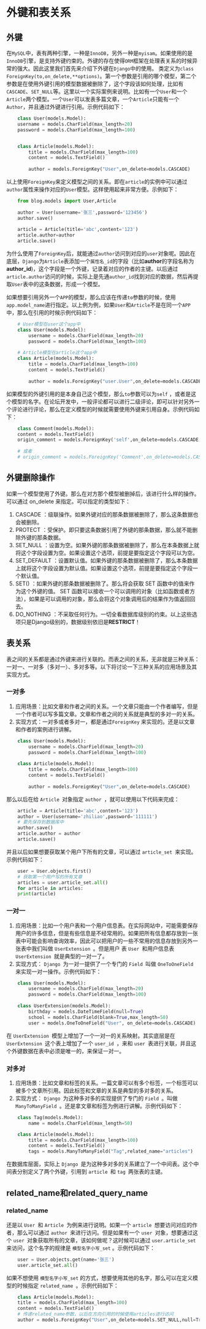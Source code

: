 # 外键和表关系

## 外键

在`MySQL`中，表有两种引擎，一种是`InnoDB`，另外一种是`myisam`。如果使用的是`InnoDB`引擎，是支持外键约束的。外键的存在使得`ORM`框架在处理表关系的时候异常的强大。因此这里我们首先来介绍下外键在`Django`中的使用。
类定义为`class ForeignKey(to,on_delete,**options)`。第一个参数是引用的哪个模型，第二个参数是在使用外键引用的模型数据被删除了，这个字段该如何处理，比如有`CASCADE`、`SET_NULL`等。这里以一个实际案例来说明。比如有一个`User`和一个`Article`两个模型。一个`User`可以发表多篇文章，一个`Article`只能有一个`Author`，并且通过外键进行引用。示例代码如下：
```python
    class User(models.Model):
    username = models.CharField(max_length=20)
    password = models.CharField(max_length=100)


    class Article(models.Model):
        title = models.CharField(max_length=100)
        content = models.TextField()
    
        author = models.ForeignKey("User",on_delete=models.CASCADE)
```
以上使用`ForeignKey`来定义模型之间的关系。即在`article`的实例中可以通过`author`属性来操作对应的`User`模型。这样使用起来非常方便。示例如下：
```python
    from blog.models import User,Article
    
    author = User(username='张三',password='123456')
    author.save()
    
    article = Article(title='abc',content='123')
    article.author=author
    article.save()
```
为什么使用了`ForeignKey`后，就能通过`author`访问到对应的`user`对象呢。因此在底层，`Django`为`Article`表添加一个`属性名_id`的字段（比如**author**的字段名称为**author_id**)，这个字段是一个外键，记录着对应的作者的主键。以后通过`article.author`访问的时候，实际上是先通`author_id`找到对应的数据，然后再提取`User`表中的这条数据，形成一个模型。

如果想要引用另外一个`APP`的模型，那么应该在传递`to`参数的时候，使用`app.model_name`进行指定。以上例为例，如果`User`和`Article`不是在同一个`APP`中，那么在引用的时候示例代码如下：
```python
    # User模型在user这个app中
    class User(models.Model):
        username = models.CharField(max_length=20)
        password = models.CharField(max_length=100)
    
    # Article模型在article这个app中
    class Article(models.Model):
        title = models.CharField(max_length=100)
        content = models.TextField()
        
        author = models.ForeignKey("user.User",on_delete=models.CASCADE)
```
如果模型的外键引用的是本身自己这个模型，那么`to`参数可以为`self` ，或者是这个模型的名字。在论坛开发中，一般评论都可以进行二级评论，即可以针对另外一个评论进行评论，那么在定义模型的时候就需要使用外键来引用自身。示例代码如下：
```python
    class Comment(models.Model):
    content = models.TextField()
    origin_comment = models.ForeignKey('self',on_delete=models.CASCADE,null=True)
    
    # 或者
    # origin_comment = models.ForeignKey('Comment',on_delete=models.CASCADE,null=True)
```
## 外键删除操作

如果一个模型使用了外键。那么在对方那个模型被删掉后，该进行什么样的操作。可以通过 on_delete 来指定。可以指定的类型如下：
1. CASCADE ：级联操作。如果外键对应的那条数据被删除了，那么这条数据也会被删除。
2. PROTECT ：受保护。即只要这条数据引用了外键的那条数据，那么就不能删除外键的那条数据。
3. SET_NULL ：设置为空。如果外键的那条数据被删除了，那么在本条数据上就将这个字段设置为空。如果设置这个选项，前提是要指定这个字段可以为空。
4. SET_DEFAULT ：设置默认值。如果外键的那条数据被删除了，那么本条数据上就将这个字段设置为默认值。如果设置这个选项，前提是要指定这个字段一个默认值。
5. SET() ：如果外键的那条数据被删除了。那么将会获取 SET 函数中的值来作为这个外键的值。 SET 函数可以接收一个可以调用的对象（比如函数或者方法），如果是可以调用的对象，那么会将这个对象调用后的结果作为值返回回去。
6. DO_NOTHING ：不采取任何行为。一切全看数据库级别的约束。以上这些选项只是Django级别的，数据级别依旧是**RESTRICT**！

## 表关系

表之间的关系都是通过外键来进行关联的。而表之间的关系，无非就是三种关系：一对一、一对多（多对一）、多对多等。以下将讨论一下三种关系的应用场景及其实现方式。

### 一对多

1. 应用场景：比如文章和作者之间的关系。一个文章只能由一个作者编写，但是一个作者可以写多篇文章。文章和作者之间的关系就是典型的多对一的关系。
2. 实现方式：一对多或者多对一，都是通过`ForeignKey` 来实现的。还是以文章和作者的案例进行讲解。
```python
    class User(models.Model):
        username = models.CharField(max_length=20)
        password = models.CharField(max_length=100)
        
    class Article(models.Model):
        title = models.CharField(max_length=100)
        content = models.TextField()
        
        author = models.ForeignKey("User",on_delete=models.CASCADE)
```
那么以后在给 `Article `对象指定 `author `，就可以使用以下代码来完成：
```python
    article = Article(title='abc',content='123')
    author = User(username='zhiliao',password='111111')
    # 要先保存到数据库中
    author.save()
    article.author = author
    article.save()
```
并且以后如果想要获取某个用户下所有的文章，可以通过 `article_set `来实现。示例代码如下：
```python
    user = User.objects.first()
    # 获取第一个用户写的所有文章
    articles = user.article_set.all()
    for article in articles:
    print(article)
```

### 一对一

1. 应用场景：比如一个用户表和一个用户信息表。在实际网站中，可能需要保存用户的许多信息，但是有些信息是不经常用的。如果把所有信息都存放到一张表中可能会影响查询效率，因此可以把用户的一些不常用的信息存放到另外一张表中我们叫做 `UserExtension `。但是用户
表 `User `和用户信息表 `UserExtension `就是典型的一对一了。
2. 实现方式： `Django `为一对一提供了一个专门的 `Field `叫做 `OneToOneField `来实现一对一操作。示例代码如下：
```python
    class User(models.Model):
        username = models.CharField(max_length=20)
        password = models.CharField(max_length=100)
        
    class UserExtension(models.Model):
        birthday = models.DateTimeField(null=True)
        school = models.CharField(blank=True,max_length=50)
        user = models.OneToOneField("User", on_delete=models.CASCADE)
```
在 `UserExtension `模型上增加了一个一对一的关系映射。其实底层是在 `UserExtension `这个表上增加了一个 `user_id `，来和 `user `表进行关联，并且这个外键数据在表中必须是唯一的，来保证一对一。


### 对多对

1. 应用场景：比如文章和标签的关系。一篇文章可以有多个标签，一个标签可以被多个文章所引用。因此标签和文章的关系是典型的多对多的关系。
2. 实现方式： `Django `为这种多对多的实现提供了专门的 `Field `。叫做 `ManyToManyField `。还是拿文章和标签为例进行讲解。示例代码如下：
```python
    class Tag(models.Model):
        name = models.CharField(max_length=50)

    class Article(models.Model):
        title = models.CharField(max_length=100)
        content = models.TextField()
        tags = models.ManyToManyField("Tag",related_name="articles")
```
在数据库层面，实际上 `Django `是为这种多对多的关系建立了一个中间表。这个中间表分别定义了两个外键，引用到 `article `和 `tag `两张表的主键。


## related_name和related_query_name

### related_name

还是以 `User `和 `Article `为例来进行说明。如果一个 `article `想要访问对应的作者，那么可以通过 `author `来进行访问。但是如果有一个 `user `对象，想要通过这个 `user `对象获取所有的文章，该如何做呢？这时候可以通过 `user.article_set` 来访问，这个名字的规律是 `模型名字小写_set` 。示例代码如下：
```python
    user = User.objects.get(name='张三')
    user.article_set.all()
```
如果不想使用 `模型名字小写_set` 的方式，想要使用其他的名字，那么可以在定义模型的时候指定 `related_name `。示例代码如下：
```python
    class Article(models.Model):
    title = models.CharField(max_length=100)
    content = models.TextField()
    # 传递related_name参数，以后在方向引用的时候使用articles进行访问
    author = models.ForeignKey("User",on_delete=models.SET_NULL,null=True,related_name='articles')
```